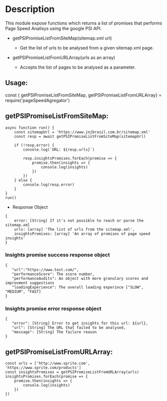 # Description
This module expose functions which returns a list of promises that performs Page Speed Analisys
using the google PSI API.

* getPSIPromiseListFromSiteMap(sitemap.xml url)
  * Get the list of urls to be analysed from a given sitemap.xml page.


* getPSIPromiseListFromURLArray(urls as an array)
  * Accepts the list of pages to be analysed as a parameter.

## Usage:
const { getPSIPromiseListFromSiteMap, getPSIPromiseListFromURLArray} = require('pageSpeedAgregator')

## getPSIPromiseListFromSiteMap:
```
async function run() {
    const sitemapUrl = 'https://www.jnjbrasil.com.br/sitemap.xml'
    const resp = await getPSIPromiseListFromSiteMap(sitemapUrl)
    
    if (!resp.error) {
        console.log(`URL: ${resp.urls}`)

        resp.insightsPromises.forEach(promise => {
            promise.then(insights => {
                console.log(insights)
            })
        })
    } else {
        console.log(resp.error)
    }
}
run()
```
* Response Object
```
{
    error: [String] If it's not possible to reach or parse the sitemap.xml
    urls: [array] 'The list of urls from the sitemap.xml',
    insightsPromises: [array] 'An array of promises of page speed insights'
}
```

### Insights promise success response object 
```
{
   "url":"https://www.test.com/",
   "performanceScore": The score number,
   "performanceAudits": An object with more granulary scores and improvment suggestions
   "loadingExperience": The overall loading experince ["SLOW", "MEDIUM", "FAST]
}
```

### Insights promise error response object
```
{
   "error": [String] Error to get insights for this url: ${url},
   "url": [String] The URL that failed to be analysed,
   "message": [String] The failure reason 
}
```

## getPSIPromiseListFromURLArray:
```
const urls = ['http://www.sprite.com', 'https://www.sprite.com/products']
const insightsPromises = getPSIPromiseListFromURLArray(urls)
insightsPromises.forEach(promise => {
    promise.then(insights => {
        console.log(insights)
    })
})
```